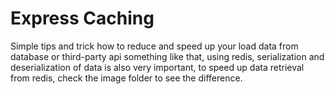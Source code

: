 # Express Caching

Simple tips and trick how to reduce and speed up your load data from database or third-party api something like that, using redis, serialization and deserialization of data is also very important, to speed up data retrieval from redis, check the image folder to see the difference.